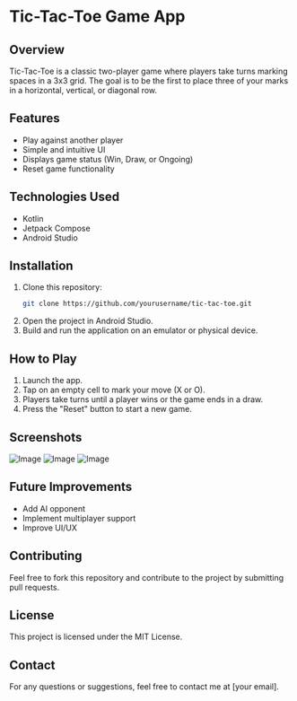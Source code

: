 # Tic-Tac-Toe Game App

## Overview
Tic-Tac-Toe is a classic two-player game where players take turns marking spaces in a 3x3 grid. The goal is to be the first to place three of your marks in a horizontal, vertical, or diagonal row.

## Features
- Play against another player
- Simple and intuitive UI
- Displays game status (Win, Draw, or Ongoing)
- Reset game functionality

## Technologies Used
- Kotlin
- Jetpack Compose
- Android Studio

## Installation
1. Clone this repository:
   ```bash
   git clone https://github.com/yourusername/tic-tac-toe.git
   ```
2. Open the project in Android Studio.
3. Build and run the application on an emulator or physical device.

## How to Play
1. Launch the app.
2. Tap on an empty cell to mark your move (X or O).
3. Players take turns until a player wins or the game ends in a draw.
4. Press the "Reset" button to start a new game.

## Screenshots
![Image](https://github.com/user-attachments/assets/1252eb36-1609-454a-a49e-fbcba8c6eca2)
![Image](https://github.com/user-attachments/assets/2558b5f9-b8e5-40b4-b5a7-7eca4cc4b85c)
![Image](https://github.com/user-attachments/assets/bba355d5-c028-42c2-89c5-75f3f7dade48)

## Future Improvements
- Add AI opponent
- Implement multiplayer support
- Improve UI/UX

## Contributing
Feel free to fork this repository and contribute to the project by submitting pull requests.

## License
This project is licensed under the MIT License.

## Contact
For any questions or suggestions, feel free to contact me at [your email].

